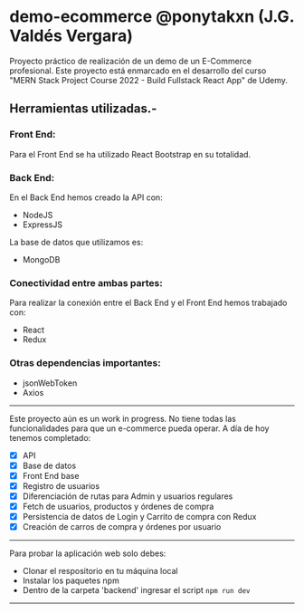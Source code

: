 # demo-ecommerce @ponytakxn (J.G. Valdés Vergara)

Proyecto práctico de realización de un demo de un E-Commerce profesional. Este proyecto está enmarcado en el desarrollo del curso "MERN Stack Project Course 2022 - Build Fullstack React App" de Udemy.

## Herramientas utilizadas.-

### Front End:
Para el Front End se ha utilizado React Bootstrap en su totalidad.

### Back End:
En el Back End hemos creado la API con:
- NodeJS
- ExpressJS

La base de datos que utilizamos es:
- MongoDB

### Conectividad entre ambas partes:
Para realizar la conexión entre el Back End y el Front End hemos trabajado con:
- React
- Redux

### Otras dependencias importantes:
- jsonWebToken
- Axios

<hr />

Este proyecto aún es un work in progress. No tiene todas las funcionalidades para que un e-commerce pueda operar.
A día de hoy tenemos completado:
- [x] API
- [x] Base de datos
- [x] Front End base
- [x] Registro de usuarios
- [x] Diferenciación de rutas para Admin y usuarios regulares
- [x] Fetch de usuarios, productos y órdenes de compra
- [x] Persistencia de datos de Login y Carrito de compra con Redux
- [x] Creación de carros de compra y órdenes por usuario

<hr />

Para probar la aplicación web solo debes:
- Clonar el respositorio en tu máquina local
- Instalar los paquetes npm
- Dentro de la carpeta 'backend' ingresar el script ```npm run dev```

<hr />
